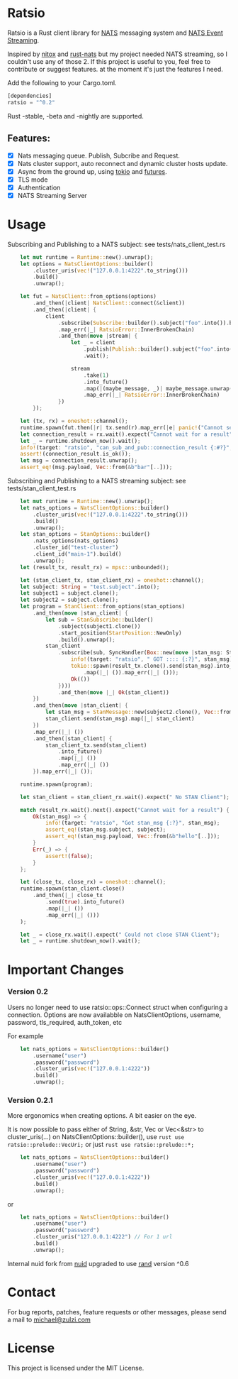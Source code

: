 # Ratsio

Ratsio is a Rust client library for [NATS](https://nats.io) messaging system and [NATS Event Streaming](https://nats.io/documentation/streaming/nats-streaming-intro/).

Inspired by [nitox](https://raw.githubusercontent.com/YellowInnovation/nitox) and [rust-nats](https://github.com/jedisct1/rust-nats) but my project needed NATS streaming, so I couldn't use any of those 2. If this project is useful to you, feel free to contribute or suggest features. at the moment it's just the features I need.

Add the following to your Cargo.toml.

```rust
[dependencies]
ratsio = "^0.2"
```
Rust -stable, -beta and -nightly are supported.

## Features:
- [x] Nats messaging queue. Publish, Subcribe and Request.
- [x] Nats cluster support, auto reconnect and dynamic cluster hosts update.
- [x] Async from the ground up, using  [tokio](https://crates.io/crates/tokio) and [futures](https://crates.io/crates/futures).
- [x] TLS mode
- [x] Authentication
- [x] NATS Streaming Server
# Usage

Subscribing and Publishing to a NATS subject: see tests/nats_client_test.rs
```rust
    let mut runtime = Runtime::new().unwrap();
    let options = NatsClientOptions::builder()
        .cluster_uris(vec!("127.0.0.1:4222".to_string()))
        .build()
        .unwrap();

    let fut = NatsClient::from_options(options)
        .and_then(|client| NatsClient::connect(&client))
        .and_then(|client| {
            client
                .subscribe(Subscribe::builder().subject("foo".into()).build().unwrap())
                .map_err(|_| RatsioError::InnerBrokenChain)
                .and_then(move |stream| {
                    let _ = client
                        .publish(Publish::builder().subject("foo".into()).payload(Vec::from(&b"bar"[..])).build().unwrap())
                        .wait();

                    stream
                        .take(1)
                        .into_future()
                        .map(|(maybe_message, _)| maybe_message.unwrap())
                        .map_err(|_| RatsioError::InnerBrokenChain)
                })
        });

    let (tx, rx) = oneshot::channel();
    runtime.spawn(fut.then(|r| tx.send(r).map_err(|e| panic!("Cannot send Result {:?}", e))));
    let connection_result = rx.wait().expect("Cannot wait for a result");
    let _ = runtime.shutdown_now().wait();
    info!(target: "ratsio", "can_sub_and_pub::connection_result {:#?}", connection_result);
    assert!(connection_result.is_ok());
    let msg = connection_result.unwrap();
    assert_eq!(msg.payload, Vec::from(&b"bar"[..]));
```

Subscribing and Publishing to a NATS streaming subject: see tests/stan_client_test.rs
``` rust
    let mut runtime = Runtime::new().unwrap();
    let nats_options = NatsClientOptions::builder()
        .cluster_uris(vec!("127.0.0.1:4222".to_string()))
        .build()
        .unwrap();
    let stan_options = StanOptions::builder()
        .nats_options(nats_options)
        .cluster_id("test-cluster")
        .client_id("main-1").build()
        .unwrap();
    let (result_tx, result_rx) = mpsc::unbounded();

    let (stan_client_tx, stan_client_rx) = oneshot::channel();
    let subject: String = "test.subject".into();
    let subject1 = subject.clone();
    let subject2 = subject.clone();
    let program = StanClient::from_options(stan_options)
        .and_then(move |stan_client| {
            let sub = StanSubscribe::builder()
                .subject(subject1.clone())
                .start_position(StartPosition::NewOnly)
                .build().unwrap();
            stan_client
                .subscribe(sub, SyncHandler(Box::new(move |stan_msg: StanMessage| {
                    info!(target: "ratsio", " GOT :::: {:?}", stan_msg);
                    tokio::spawn(result_tx.clone().send(stan_msg).into_future()
                        .map(|_| ()).map_err(|_| ()));
                    Ok(())
                })))
                .and_then(move |_| Ok(stan_client))
        })
        .and_then(move |stan_client| {
            let stan_msg = StanMessage::new(subject2.clone(), Vec::from(&b"hello"[..]));
            stan_client.send(stan_msg).map(|_| stan_client)
        })
        .map_err(|_| ())
        .and_then(|stan_client| {
            stan_client_tx.send(stan_client)
                .into_future()
                .map(|_| ())
                .map_err(|_| ())
        }).map_err(|_| ());

    runtime.spawn(program);

    let stan_client = stan_client_rx.wait().expect(" No STAN Client");

    match result_rx.wait().next().expect("Cannot wait for a result") {
        Ok(stan_msg) => {
            info!(target: "ratsio", "Got stan_msg {:?}", stan_msg);
            assert_eq!(stan_msg.subject, subject);
            assert_eq!(stan_msg.payload, Vec::from(&b"hello"[..]));
        }
        Err(_) => {
            assert!(false);
        }
    };

    let (close_tx, close_rx) = oneshot::channel();
    runtime.spawn(stan_client.close()
        .and_then(|_| close_tx
            .send(true).into_future()
            .map(|_| ())
            .map_err(|_| ()))
    );

    let _ = close_rx.wait().expect(" Could not close STAN Client");
    let _ = runtime.shutdown_now().wait();
```
#  Important Changes

### Version 0.2
Users no longer need to use ratsio::ops::Connect struct when configuring a connection. Options are now availabble
on NatsClientOptions, username, password, tls_required, auth_token, etc

For example
``` rust
    let nats_options = NatsClientOptions::builder()
        .username("user")
        .password("password")
        .cluster_uris(vec!("127.0.0.1:4222"))
        .build()
        .unwrap();
```

### Version 0.2.1
More ergonomics when creating options. A bit easier on the eye.

It is now possible to pass either of String, &str, Vec<String> or Vec<&str> to cluster_uris(...) on NatsClientOptions::builder(), use
```rust use ratsio::prelude::VecUri;``` or just ```rust use ratsio::prelude::*;```
``` rust
    let nats_options = NatsClientOptions::builder()
        .username("user")
        .password("password")
        .cluster_uris(vec!("127.0.0.1:4222"))
        .build()
        .unwrap();
```
or
``` rust
    let nats_options = NatsClientOptions::builder()
        .username("user")
        .password("password")
        .cluster_uris("127.0.0.1:4222") // For 1 url
        .build()
        .unwrap();
```

Internal nuid fork from [nuid](https://github.com/casualjim/rs-nuid) upgraded to use [rand](https://crates.io/crates/rand) version ^0.6

# Contact
For bug reports, patches, feature requests or other messages, please send a mail to michael@zulzi.com

# License
This project is licensed under the MIT License.


